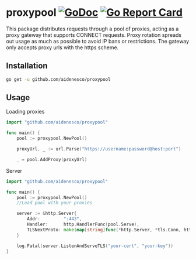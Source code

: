 # proxypool [![GoDoc](https://godoc.org/github.com/aidenesco/proxypool?status.svg)](https://godoc.org/github.com/aidenesco/proxypool) [![Go Report Card](https://goreportcard.com/badge/github.com/aidenesco/proxypool)](https://goreportcard.com/report/github.com/aidenesco/proxypool)
This package distributes requests through a pool of proxies, acting as a proxy gateway that supports CONNECT requests. Proxy rotation spreads out usage as much as possible to avoid IP bans or restrictions. The gateway only accepts proxy urls with the https scheme.


## Installation
```sh
go get -u github.com/aidenesco/proxypool
```

## Usage
Loading proxies
```go
import "github.com/aidenesco/proxypool"

func main() {
    pool := proxypool.NewPool()

    proxyUrl, _ := url.Parse("https://username:password@host:port")

    _ = pool.AddProxy(proxyUrl)
```

Server
```go
import "github.com/aidenesco/proxypool"

func main() {
    pool := proxypool.NewPool()
    //Load pool with your proxies

    server := &http.Server{
        Addr:         ":443",
        Handler:      http.HandlerFunc(pool.Serve),
        TLSNextProto: make(map[string]func(*http.Server, *tls.Conn, http.Handler)),
    }

    log.Fatal(server.ListenAndServeTLS("your-cert", "your-key"))
}
```